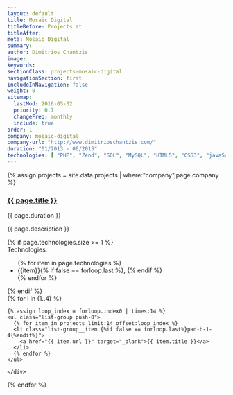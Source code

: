 ```yaml
---
layout: default
title: Mosaic Digital
titleBefore: Projects at
titleAfter:
meta: Mosaic Digital
summary:
author: Dimitrios Chantzis
image:
keywords:
sectionClass: projects-mosaic-digital
navigationSection: first
includeInNavigation: false
weight: 0
sitemap:
  lastMod: 2016-05-02
  priority: 0.7
  changeFreq: monthly
  include: true
order: 1
company: mosaic-digital
company-url: "http://www.dimitrioschantzis.com/"
duration: "01/2013 - 06/2015"
technologies: [ "PHP", "Zend", "SQL", "MySQL", "HTML5", "CSS3", "javaScript", "AJAX", "jQuery", "Drupal7", "XML", "JSON", "Twig", "Git", "Markdown", "Idiorm & Paris" ]
---
```


{% assign projects = site.data.projects | where:"company",page.company %}
<section class="{{page.sectionClass}} js-section" id="{{page.sectionClass}}">
  <h3 class="brand brand-highlight push-1-2">
    <a href="{{ page.company-url }}" target="_blank">{{ page.title }}</a>
  </h3>
  <p class="push-0 brand brand-highlight brand-color micro pad-b-1-4">{{ page.duration }}</p>
  <p class="push-0 milli">{{ page.description }}</p>
  {% if page.technologies.size >= 1 %}
    <div class="push technologies milli">
    <span>Technologies:</span>
    <ul class="list-group--inline push-0">
      {% for item in page.technologies %}
        <li class="list-group__item">{{item}}{% if false == forloop.last %}, {% endif %}</li>
      {% endfor %}
    </ul>
    </div>
  {% endif %}

  <div class="grid">
  {% for i in (1..4) %}
    <div class="unit [ xs-1 s-1-2 m-1-4 ] gutter-1-4 push-0">

    {% assign loop_index = forloop.index0 | times:14 %}
    <ul class="list-group push-0">
      {% for item in projects limit:14 offset:loop_index %}
      <li class="list-group__item {%if false == forloop.last%}pad-b-1-4{%endif%}">
        <a href="{{ item.url }}" target="_blank">{{ item.title }}</a>
      </li>
      {% endfor %}
    </ul>

    </div>
  {% endfor %}
  </div>

</section>
